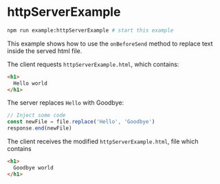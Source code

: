 # httpServerExample

```sh
npm run example:httpServerExample # start this example
```

This example shows how to use the `onBeforeSend` method to replace text inside the served html file.

The client requests `httpServerExample.html`, which contains:

```html
<h1>
  Hello world
</h1>
```

The server replaces `Hello` with Goodbye:

```typescript
// Inject some code
const newFile = file.replace('Hello', 'Goodbye')
response.end(newFile)
```

The client receives the modified `httpServerExample.html`, file which contains

```html
<h1>
  Goodbye world
</h1>
```
